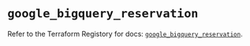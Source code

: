 # `google_bigquery_reservation`

Refer to the Terraform Registory for docs: [`google_bigquery_reservation`](https://registry.terraform.io/providers/hashicorp/google/5.7.0/docs/resources/bigquery_reservation).
